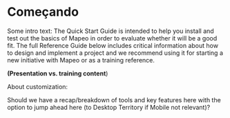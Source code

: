 # Começando

Some intro text: The Quick Start Guide is intended to help you install and test out the basics of Mapeo in order to evaluate whether it will be a good fit. The full Reference Guide below includes critical information about how to design and implement a project and we recommend using it for starting a new initiative with Mapeo or as a training reference.

**\(Presentation vs. training content**\)

About customization:


Should we have a recap/breakdown of tools and key features here with the option to jump ahead here \(to Desktop Territory if Mobile not relevant\)?

  


